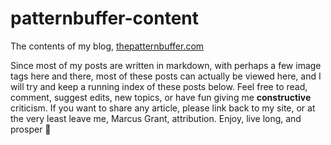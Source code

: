 # patternbuffer-content

The contents of my blog, [thepatternbuffer.com](http://thepatternbuffer.com)

Since most of my posts are written in markdown, with perhaps a few image tags here and there, most of these posts can actually be viewed here, and I will try and keep a running index of these posts below. Feel free to read, comment, suggest edits, new topics, or have fun giving me **constructive** criticism. If you want to share any article, please link back to my site, or at the very least leave me, Marcus Grant, attribution. Enjoy, live long, and prosper 🖖 

